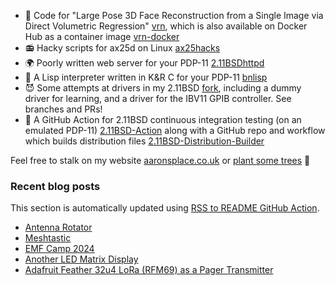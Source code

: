 - 🤡 Code for "Large Pose 3D Face Reconstruction from a Single Image
  via Direct Volumetric Regression"
  [vrn](https://github.com/AaronJackson/vrn), which is also available
  on Docker Hub as a container image
  [vrn-docker](https://github.com/AaronJackson/vrn-docker)
- 📻 Hacky scripts for ax25d on Linux
  [ax25hacks](https://github.com/AaronJackson/ax25hacks)
- 🌍 Poorly written web server for your PDP-11
  [2.11BSDhttpd](https://github.com/AaronJackson/2.11BSDhttpd)
- 🐍 A Lisp interpreter written in K&R C for your PDP-11
  [bnlisp](https://github.com/AaronJackson/bnlisp)
- 😈 Some attempts at drivers in my 2.11BSD
  [fork](https://github.com/AaronJackson/2.11BSD), including a dummy
  driver for learning, and a driver for the IBV11 GPIB controller. See
  branches and PRs!
- 🤖 A GitHub Action for 2.11BSD continuous integration testing (on an
  emulated PDP-11)
  [2.11BSD-Action](https://github.com/AaronJackson/2.11BSD-Action) along 
  with a GitHub repo and workflow which builds distribution files
  [2.11BSD-Distribution-Builder](https://github.com/AaronJackson/2.11BSD-Distribution-Builder)

Feel free to stalk on my website
[aaronsplace.co.uk](http://aaronsplace.co.uk)
or [plant some trees](https://ecologi.com/aaronjackson?r=60ba3335dc24a022bb3f46dc) 🌳


### Recent blog posts

This section is automatically updated using [RSS to README GitHub Action](https://github.com/JasonEtco/rss-to-readme).

<!--START_SECTION:feed-->
* [Antenna Rotator](http:&#x2F;&#x2F;aaronsplace.co.uk&#x2F;blog&#x2F;2024-10-07-antenna-rotator.html)
* [Meshtastic](http:&#x2F;&#x2F;aaronsplace.co.uk&#x2F;blog&#x2F;2024-09-19-lora-meshtastic.html)
* [EMF Camp 2024](http:&#x2F;&#x2F;aaronsplace.co.uk&#x2F;blog&#x2F;2024-06-03-emf-camp-2024.html)
* [Another LED Matrix Display](http:&#x2F;&#x2F;aaronsplace.co.uk&#x2F;blog&#x2F;2024-05-26-laser-display.html)
* [Adafruit Feather 32u4 LoRa (RFM69) as a Pager Transmitter](http:&#x2F;&#x2F;aaronsplace.co.uk&#x2F;blog&#x2F;2024-03-30-adafruit-feather-32u4-lora-board-sending-pagers-pocsag.html)
<!--END_SECTION:feed-->

